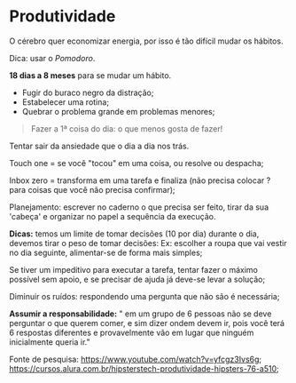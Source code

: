 
# Produtividade  
  
O cérebro quer economizar energia, por isso é tão difícil mudar os hábitos.

Dica: usar o *Pomodoro*.

**18 dias a 8 meses** para se mudar um hábito.

 - Fugir do buraco negro da distração;
 - Estabelecer uma rotina;
 - Quebrar o problema grande em problemas menores;

> Fazer a 1ª coisa do dia: o que menos gosta de fazer!

Tentar sair da ansiedade que o dia a dia nos trás.

Touch one = se você "tocou" em uma coisa, ou resolve ou despacha;

Inbox zero = transforma em uma tarefa e finaliza (não precisa colocar ? para coisas que você não precisa confirmar);

Planejamento: escrever no caderno o que precisa ser feito, tirar da sua 'cabeça' e organizar no papel a sequência da execução.

**Dicas:** temos um limite de tomar decisões (10 por dia) durante o dia, devemos tirar o peso de tomar decisões:
Ex: escolher a roupa que vai vestir no dia seguinte, alimentar-se de forma mais simples;

Se tiver um impeditivo para executar a tarefa, tentar fazer o máximo possível sem apoio, e se precisar de ajuda já deve-se levar a solução;

Diminuir os ruídos: respondendo uma pergunta que não são é necessária;

**Assumir a responsabilidade:** " em um grupo de 6 pessoas não se deve perguntar o que querem comer, e sim dizer ondem devem ir, pois você terá 6 respostas diferentes e provavelmente vão em lugar que ninguém inicialmente queria ir." 

Fonte de pesquisa: 
https://www.youtube.com/watch?v=yfcgz3Ivs6g;
https://cursos.alura.com.br/hipsterstech-produtividade-hipsters-76-a510;
